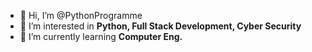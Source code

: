 - 👋 Hi, I’m @PythonProgramme
- 👀 I’m interested in **Python, Full Stack Development, Cyber Security**
- 🌱 I’m currently learning **Computer Eng.**
<!-- - 💞️ I’m looking to collaborate on 
- 📫 How to reach me ... -->

<!---
PythonProgramme/PythonProgramme is a ✨ special ✨ repository because its `README.md` (this file) appears on your GitHub profile.
You can click the Preview link to take a look at your changes.
--->

